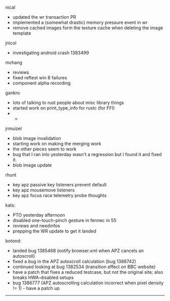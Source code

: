 nical
* updated the wr transaction PR
* implemented a (somewhat drastic) memory pressure event in wr
* remove cached images form the texture cache when deleting the image template



jnicol
* investigating android crash 1383499



mchang
* reviews
* fixed reftest win 8 failures
* component alpha recording



gankro
* lots of talking to rust people about misc library things
* started work on print_type_info for rustc (for FFI)
* * 


jrmuizel
* blob image invalidation
* starting work on making the merging work
* the other pieces seem to work
* bug that I ran into yesterday wasn't a regression but I found it and fixed it.
* blob image update





rhunt
* key apz passive key listeners prevent default
* key apz mousemove listeners
* key apz focus race telemetry probe thoughts



kats:
* PTO yesterday afternoon
* disabled one-touch-pinch gesture in fennec in 55
* reviews and needinfos
* prepping the WR update to get it landed



botond:
* landed bug 1385468 (notify browser.xml when APZ cancels an autoscroll) 
* fixed a bug in the APZ autoscroll calculation (bug 1386742) 
* continued looking at bug 1382534 (transition effect on BBC website) 
* have a patch that fixes a reduced testcase, but not the original site; also breaks HWA-disabled setups 
* bug 1386777 (APZ autoscrolling calculation incorrect when pixel density != 1) - have a patch up

________________


